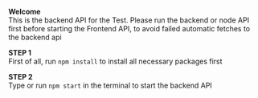 **Welcome**</br>
This is the backend API for the Test.
Please run the backend or node API first before starting the Frontend API,
to avoid failed automatic fetches to the backend api

**STEP 1**</br>
First of all, run `npm install` to install all necessary packages first

**STEP 2**</br>
Type or run  `npm start` in the terminal to start the backend API
